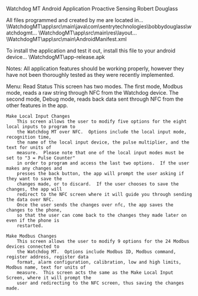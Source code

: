 Watchdog MT Android Application
Proactive Sensing
Robert Douglass

All files programmed and created by me are located in...
	\WatchdogMT\app\src\main\java\com\sentrytechnologies\bobbydouglass\watchdogmt\...
	\WatchdogMT\app\src\main\res\layout\...
	\WatchdogMT\app\src\main\AndroidManifest.xml

To install the application and test it out, install this file to your android device...
	\WatchdogMT\app-release.apk

Notes:
	All application features should be working properly, however they have not been thoroughly
	tested as they were recently implemented.

Menu:
	Read Status
		This screen has two modes.  The first mode, Modbus mode, reads a raw string
		through NFC from the Watchdog device.  The second mode, Debug mode, reads back data sent
		through NFC from the other features in the app.
	
	Make Local Input Changes
		This screen allows the user to modify five options for the eight local inputs to program to
		the Watchdog MT over NFC.  Options include the local input mode, recognition time,
		the name of the local input device, the pulse multiplier, and the text for units of
		measure.  Please note that one of the local input modes must be set to "3 = Pulse Counter"
		in order to program and access the last two options.  If the user makes any changes and
		presses the back button, the app will prompt the user asking if they want to save the
		changes made, or to discard.  If the user chooses to save the changes, the app will
		redirect to the NFC screen where it will guide you through sending the data over NFC.
		Once the user sends the changes over nfc, the app saves the changes to the phone,
		so that the user can come back to the changes they made later on even if the phone is
		restarted.

	Make Modbus Changes
		This screen allows the user to modify 9 options for the 24 Modbus devices connected to
		the Watchdog MT.  Options include Modbus ID, Modbus command, register address, register data
		format, alarm configuration, calibration, low and high limits, Modbus name, text for units of
		measure.  This screen acts the same as the Make Local Input Screen, where it will prompt the
		user and redirecting to the NFC screen, thus saving the changes made.